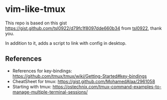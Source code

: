 # vim-like-tmux

This repo is based on this gist https://gist.github.com/tsl0922/d79fc1f8097dde660b34 from 
[tsl0922](https://github.com/tsl0922), thank you.

In addition to it, adds a script to link with config in desktop.

## References

* References for key-bindings: https://github.com/tmux/tmux/wiki/Getting-Started#key-bindings
* CheatSheet for tmux: https://gist.github.com/MohamedAlaa/2961058
* Starting with tmux: https://ostechnix.com/tmux-command-examples-to-manage-multiple-terminal-sessions/
